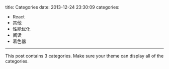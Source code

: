 title: Categories
date: 2013-12-24 23:30:09
categories:
- React
- 其他
- 性能优化
- 阅读
- 着色器
---

This post contains 3 categories. Make sure your theme can display all of the categories.